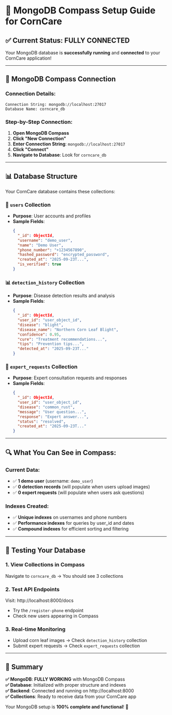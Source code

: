 # 🧭 MongoDB Compass Setup Guide for CornCare

## ✅ **Current Status: FULLY CONNECTED**

Your MongoDB database is **successfully running** and **connected** to your CornCare application!

---

## 🔌 **MongoDB Compass Connection**

### **Connection Details:**
```
Connection String: mongodb://localhost:27017
Database Name: corncare_db
```

### **Step-by-Step Connection:**

1. **Open MongoDB Compass**
2. **Click "New Connection"**
3. **Enter Connection String**: `mongodb://localhost:27017`
4. **Click "Connect"**
5. **Navigate to Database**: Look for `corncare_db`

---

## 📊 **Database Structure**

Your CornCare database contains these collections:

### **👤 `users` Collection**
- **Purpose**: User accounts and profiles
- **Sample Fields**:
  ```json
  {
    "_id": ObjectId,
    "username": "demo_user",
    "name": "Demo User", 
    "phone_number": "+1234567890",
    "hashed_password": "encrypted_password",
    "created_at": "2025-09-23T...",
    "is_verified": true
  }
  ```

### **📊 `detection_history` Collection**
- **Purpose**: Disease detection results and analysis
- **Sample Fields**:
  ```json
  {
    "_id": ObjectId,
    "user_id": "user_object_id",
    "disease": "blight",
    "disease_name": "Northern Corn Leaf Blight",
    "confidence": 0.95,
    "cure": "Treatment recommendations...",
    "tips": "Prevention tips...",
    "detected_at": "2025-09-23T..."
  }
  ```

### **🔬 `expert_requests` Collection**
- **Purpose**: Expert consultation requests and responses
- **Sample Fields**:
  ```json
  {
    "_id": ObjectId,
    "user_id": "user_object_id",
    "disease": "common_rust",
    "message": "User question...",
    "response": "Expert answer...",
    "status": "resolved",
    "created_at": "2025-09-23T..."
  }
  ```

---

## 🔍 **What You Can See in Compass:**

### **Current Data:**
- ✅ **1 demo user** (username: `demo_user`)
- ✅ **0 detection records** (will populate when users upload images)
- ✅ **0 expert requests** (will populate when users ask questions)

### **Indexes Created:**
- ✅ **Unique indexes** on usernames and phone numbers
- ✅ **Performance indexes** for queries by user_id and dates
- ✅ **Compound indexes** for efficient sorting and filtering

---

## 🚀 **Testing Your Database**

### **1. View Collections in Compass**
Navigate to `corncare_db` → You should see 3 collections

### **2. Test API Endpoints**
Visit: http://localhost:8000/docs
- Try the `/register-phone` endpoint
- Check new users appearing in Compass

### **3. Real-time Monitoring**
- Upload corn leaf images → Check `detection_history` collection
- Submit expert requests → Check `expert_requests` collection

---

## 🎯 **Summary**

**✅ MongoDB**: **FULLY WORKING** with MongoDB Compass  
**✅ Database**: Initialized with proper structure and indexes  
**✅ Backend**: Connected and running on http://localhost:8000  
**✅ Collections**: Ready to receive data from your CornCare app  

Your MongoDB setup is **100% complete and functional**! 🎉